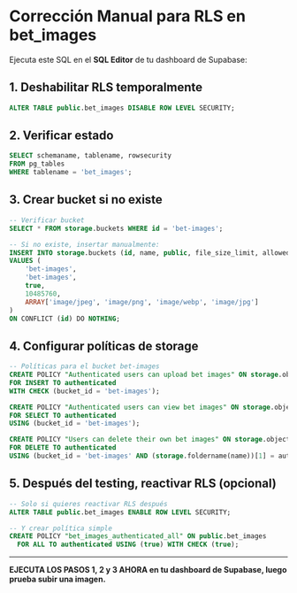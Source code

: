 # Corrección Manual para RLS en bet_images

Ejecuta este SQL en el **SQL Editor** de tu dashboard de Supabase:

## 1. Deshabilitar RLS temporalmente
```sql
ALTER TABLE public.bet_images DISABLE ROW LEVEL SECURITY;
```

## 2. Verificar estado
```sql
SELECT schemaname, tablename, rowsecurity 
FROM pg_tables 
WHERE tablename = 'bet_images';
```

## 3. Crear bucket si no existe
```sql
-- Verificar bucket
SELECT * FROM storage.buckets WHERE id = 'bet-images';

-- Si no existe, insertar manualmente:
INSERT INTO storage.buckets (id, name, public, file_size_limit, allowed_mime_types)
VALUES (
    'bet-images',
    'bet-images',
    true,
    10485760,
    ARRAY['image/jpeg', 'image/png', 'image/webp', 'image/jpg']
)
ON CONFLICT (id) DO NOTHING;
```

## 4. Configurar políticas de storage
```sql
-- Políticas para el bucket bet-images
CREATE POLICY "Authenticated users can upload bet images" ON storage.objects
FOR INSERT TO authenticated
WITH CHECK (bucket_id = 'bet-images');

CREATE POLICY "Authenticated users can view bet images" ON storage.objects
FOR SELECT TO authenticated
USING (bucket_id = 'bet-images');

CREATE POLICY "Users can delete their own bet images" ON storage.objects
FOR DELETE TO authenticated
USING (bucket_id = 'bet-images' AND (storage.foldername(name))[1] = auth.uid()::text);
```

## 5. Después del testing, reactivar RLS (opcional)
```sql
-- Solo si quieres reactivar RLS después
ALTER TABLE public.bet_images ENABLE ROW LEVEL SECURITY;

-- Y crear política simple
CREATE POLICY "bet_images_authenticated_all" ON public.bet_images
  FOR ALL TO authenticated USING (true) WITH CHECK (true);
```

---

**EJECUTA LOS PASOS 1, 2 y 3 AHORA en tu dashboard de Supabase, luego prueba subir una imagen.**